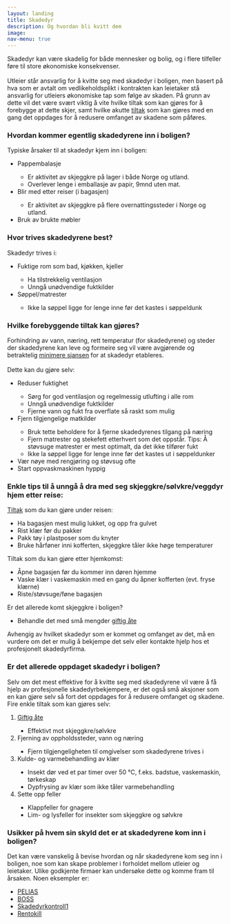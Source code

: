 ```yaml
---
layout: landing
title: Skadedyr
description: Og hvordan bli kvitt dem
image:
nav-menu: true
---
```


<!-- Main -->
<div id="main" class="alt">

<!-- One -->
<section id="one">
	<div class="inner">
		<!-- <header class="major">
			<h1>Skadedyr</h1>
		</header> -->

<!-- Content -->
<p>Skadedyr kan være skadelig for både mennesker og bolig, og i flere tilfeller føre til store
økonomiske konsekvenser.<br>
<br>Utleier står ansvarlig for å kvitte seg med skadedyr i boligen, men basert på hva som er
avtalt om vedlikeholdsplikt i kontrakten kan leietaker stå ansvarlig for utleiers økonomiske
tap som følge av skaden. På grunn av dette vil det være svært viktig å vite hvilke tiltak som
kan gjøres for å forebygge at dette skjer, samt hvilke akutte <a href="https://www.htu.no/artikler/skadedyr">tiltak</a> som kan gjøres med en gang det oppdages for å redusere omfanget av skadene som påføres.
</p>

<h3 id="content">Hvordan kommer egentlig skadedyrene inn i boligen?</h3>
<p>Typiske årsaker til at skadedyr kjem inn i boligen:
	<ul style="list-style-type:disc;">
		<li>Pappembalasje</li>
			<ul style="list-style-type:circle">
				<li>Er aktivitet av skjeggkre på lager i både Norge og utland.</li>
				<li>Overlever lenge i emballasje av papir, 9mnd uten mat.</li>
			</ul>
		<li>Blir med etter reiser (i bagasjen)</li>
			<ul style="list-style-type:circle">
				<li>Er aktivitet av skjeggkre på flere overnattingssteder i Norge og utland.</li>
			</ul>
		<li>Bruk av brukte møbler</li>
	</ul>  
</p>

<div class="row">
	<div class="6u 12u$(small)">
		<h3>Hvor trives skadedyrene best?</h3>
		<p>Skadedyr trives i:
			<ul style="lsit-style-type:disc">
				<li>Fuktige rom som bad, kjøkken, kjeller</li>
					<ul style="list-style-type:circle">
						<li>Ha tilstrekkelig ventilasjon</li>
						<li>Unngå unødvendige fuktkilder</li>
					</ul>
				<li>Søppel/matrester</li>
					<ul style="list-style-type:circle">
							<li>Ikke la søppel ligge for lenge inne før det kastes i søppeldunk</li>
					</ul>
			</ul>
		</p>
	</div>
	<div class="6u$ 12u$(small)">
		<h3>Hvilke forebyggende tiltak kan gjøres?</h3>
		<p>Forhindring av vann, næring, rett temperatur (for skadedyrene) og steder der skadedyrene kan leve og formeire seg vil være avgjørende og betraktelig <a href="https://www.fhi.no/nettpub/skadedyrveilederen/forebygging-av-skadedyrangrep/forebygging-av-skadedyrangrep/">minimere sjansen</a> for at skadedyr etableres.<br>
		<br>Dette kan du gjøre selv:
			<ul style="lsit-style-type:disc">
				<li>Reduser fuktighet</li>
					<ul style="list-style-type:circle">
						<li>Sørg for god ventilasjon og regelmessig utlufting i alle rom</li>
						<li>Unngå unødvendige fuktkilder</li>
						<li>Fjerne vann og fukt fra overflate så raskt som mulig</li>
					</ul>
				<li>Fjern tilgjengelige matkilder</li>
					<ul style="list-style-type:circle">
							<li>Bruk tette beholdere for å fjerne skadedyrenes tilgang på næring</li>
							<li>Fjern matrester og stekefett etterhvert som det oppstår. Tips: Å støvsuge matrester er mest optimalt, da det ikke tilfører fukt</li>
							<li>Ikke la søppel ligge for lenge inne før det kastes ut i søppeldunker</li>
					</ul>
				<li>Vær nøye med rengjøring og støvsug ofte</li>
				<li>Start oppvaskmaskinen hyppig</li>
			</ul>
		</p>
	</div>
</div>

<h3 id="content">Enkle tips til å unngå å dra med seg skjeggkre/sølvkre/veggdyr hjem etter reise:</h3>
<p><a href="https://skjeggkre.info/hva-er-skjeggkre/hvordan-unnga-forebygge-for-skjeggkre">Tiltak</a> som du kan gjøre under reisen:
	<ul style="list-style-type:disc">
		<li>Ha bagasjen mest mulig lukket, og opp fra gulvet</li>
		<li>Rist klær før du pakker</li>
		<li>Pakk tøy i plastposer som du knyter</li>
		<li>Bruke hårføner inni kofferten, skjeggkre tåler ikke høge temperaturer</li>
	</ul>
Tiltak som du kan gjøre etter hjemkomst:
	<ul style="list-style-type:disc">
		<li>Åpne bagasjen før du kommer inn døren hjemme</li>
		<li>Vaske klær i vaskemaskin med en gang du åpner kofferten (evt. fryse klærne)</li>
		<li>Riste/støvsuge/føne bagasjen</li>
	</ul>
Er det allerede komt skjeggkre i boligen?
	<ul style="list-style-type:disc">
		<li>Behandle det med små mengder <a href="https://www.gjensidige.no/godtforberedt/content/her-trives-skadedyrene-best">giftig åte</a></li>
	</ul>
Avhengig av hvilket skadedyr som er kommet og omfanget av det, må en vurdere om det er
mulig å bekjempe det selv eller kontakte hjelp hos et profesjonelt skadedyrfirma.
</p>

<h3 id="content">Er det allerede oppdaget skadedyr i boligen?</h3>
<p>Selv om det mest effektive for å kvitte seg med skadedyrene vil være å få hjelp av profesjonelle skadedyrbekjempere, er det også små aksjoner som en kan gjøre selv så fort det oppdages for å redusere omfanget og skadene.<br>
Fire enkle tiltak som kan gjøres selv:
	<ol>
		<li><a href="https://www.gjensidige.no/godtforberedt/content/her-trives-skadedyrene-best">Giftig åte</a></li>
			<ul style="list-style-type:disc">
				<li>Effektivt mot skjeggkre/sølvkre</li>
			</ul>
		<li>Fjerning av oppholdssteder, vann og næring</li>
			<ul style="list-style-type:disc">
				<li>Fjern tilgjengeligheten til omgivelser som skadedyrene trives i</li>
			</ul>
		<li>Kulde- og varmebehandling av klær</li>
			<ul style="list-style-type:disc">
				<li>Insekt dør ved et par timer over 50 &deg;C, f.eks. badstue, vaskemaskin, tørkeskap</li>
				<li>Dypfrysing av klær som ikke tåler varmebehandling</li>
			</ul>
		<li>Sette opp feller</li>
			<ul style="list-style-type:disc">
				<li>Klappfeller for gnagere</li>
				<li>Lim- og lysfeller for insekter som skjeggkre og sølvkre</li>
			</ul>
	</ol>
</p>

<h3 id="content">Usikker på hvem sin skyld det er at skadedyrene kom inn i boligen?</h3>
<p>Det kan være vanskelig å bevise hvordan og når skadedyrene kom seg inn i boligen, noe som kan skape problemer i forholdet mellom utleier og leietaker. Ulike godkjente firmaer kan undersøke dette og komme fram til årsaken. Noen eksempler er:
	<ul style="list-style-type:disc">
		<li><a href="https://pelias.no/?gclid=Cj0KCQiAgaGgBhC8ARIsAAAyLfGKodRjrbDuLKtK9bEl90AoBbCgaftwWPY3yKvsuluQhPzl2n-qEiUaAn_KEALw_wcB">PELIAS</a></li>
		<li><a href="https://boss.no/?gclid=CjwKCAiAjPyfBhBMEiwAB2CCIgbvW8rucS8vRQNegJWckYri2hXBOszw87VdZDUUCT8sQH2nT32TBxoCZoIQAvD_BwEhttps://www.nesthood.no/">BOSS</a></li>
		<li><a href="https://www.skadedyrkontroll1.no/ta-kontakt/">Skadedyrkontroll1</a></li>
		<li><a href="https://www.rentokil.com/no/kontakt-oss/">Rentokill</a></li>
	</ul>
</p>

</div>
</section>
</div>

